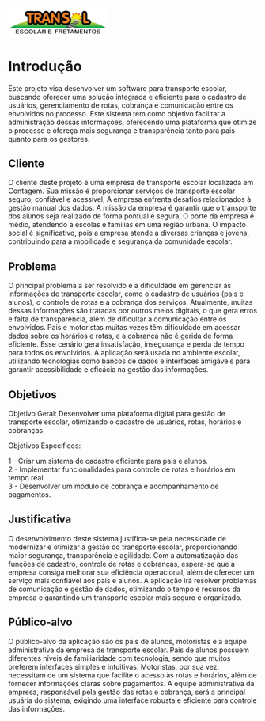 <img src="/docs/images/LogoTransol .webp" alt="Transol" width="40%">



# Introdução

Este projeto visa desenvolver um software para transporte escolar, buscando oferecer uma solução integrada e eficiente para o cadastro de usuários, gerenciamento de rotas, cobrança e comunicação entre os envolvidos no processo. Este sistema tem como objetivo facilitar a administração dessas informações, oferecendo uma plataforma que otimize o processo e ofereça mais segurança e transparência tanto para pais quanto para os gestores.

## Cliente 
O cliente deste projeto é uma empresa de transporte escolar localizada em Contagem. Sua missão é proporcionar serviços de transporte escolar seguro, confiável e acessível, A empresa enfrenta desafios relacionados à gestão manual dos dados. A missão da empresa é garantir que o transporte dos alunos seja realizado de forma pontual e segura, O porte da empresa é médio, atendendo a escolas e famílias em uma região urbana. O impacto social é significativo, pois a empresa atende a diversas crianças e jovens, contribuindo para a mobilidade e segurança da comunidade escolar.


## Problema
O principal problema a ser resolvido é a dificuldade em gerenciar as informações de transporte escolar, como o cadastro de usuários (pais e alunos), o controle de rotas e a cobrança dos serviços. Atualmente, muitas dessas informações são tratadas por outros meios digitais, o que gera erros e falta de transparência, além de dificultar a comunicação entre os envolvidos. Pais e motoristas muitas vezes têm dificuldade em acessar dados sobre os horários e rotas, e a cobrança não é gerida de forma eficiente. Esse cenário gera insatisfação, insegurança e perda de tempo para todos os envolvidos. A aplicação será usada no ambiente escolar, utilizando tecnologias como bancos de dados e interfaces amigáveis para garantir acessibilidade e eficácia na gestão das informações.

## Objetivos

Objetivo Geral: Desenvolver uma plataforma digital para gestão de transporte escolar, otimizando o cadastro de usuários, rotas, horários e cobranças.

Objetivos Específicos:

1 - Criar um sistema de cadastro eficiente para pais e alunos.  
2 - Implementar funcionalidades para controle de rotas e horários em tempo real.  
3 - Desenvolver um módulo de cobrança e acompanhamento de pagamentos.  

## Justificativa

O desenvolvimento deste sistema justifica-se pela necessidade de modernizar e otimizar a gestão do transporte escolar, proporcionando maior segurança, transparência e agilidade. Com a automatização das funções de cadastro, controle de rotas e cobranças, espera-se que a empresa consiga melhorar sua eficiência operacional, além de oferecer um serviço mais confiável aos pais e alunos. A aplicação irá resolver problemas de comunicação e gestão de dados, otimizando o tempo e recursos da empresa e garantindo um transporte escolar mais seguro e organizado.

## Público-alvo

O público-alvo da aplicação são os pais de alunos, motoristas e a equipe administrativa da empresa de transporte escolar. Pais de alunos possuem diferentes níveis de familiaridade com tecnologia, sendo que muitos preferem interfaces simples e intuitivas. Motoristas, por sua vez, necessitam de um sistema que facilite o acesso às rotas e horários, além de fornecer informações claras sobre pagamentos. A equipe administrativa da empresa, responsável pela gestão das rotas e cobrança, será a principal usuária do sistema, exigindo uma interface robusta e eficiente para controle das informações.
